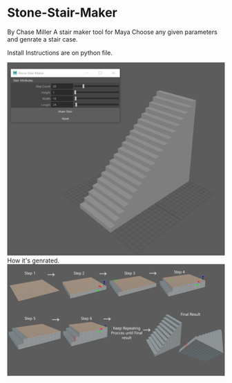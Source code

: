 # Stone-Stair-Maker
By Chase Miller
A stair maker tool for Maya
Choose any given parameters and genrate a stair case. 

Install Instructions are on python file.


![](pics/tool.JPG)
How it's genrated.
![](pics/building.JPG)
